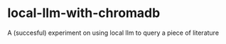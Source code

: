 # local-llm-with-chromadb
A (succesful) experiment on using local llm to query a piece of literature

